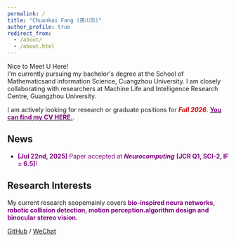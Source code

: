 ```yaml
---
permalink: /
title: "Chuankai Fang (房川凯)"
author_profile: true
redirect_from: 
  - /about/
  - /about.html
---
```



Nice to Meet U Here!  
I'm currently pursuing my bachelor's degree at the School of Mathematicsand information Science, Cuangzhou University. 
I am closely collaborating with researchers at Machine Life and Intelligence Research Centre, Guangzhou University.


I am actively looking for research or graduate positions for ***<font color = '#CC0000'>Fall 2026</font>***. [**<font color = '#800080'>You can find my CV HERE.</font>**](../assets/CV.pdf).


## News

* <font color = '#800080'>**[Jul 22nd, 2025]** Paper accepted at ***Neurocomputing*** **[JCR Q1, SCI-2, IF = 6.5]**!</font>



## Research Interests

My current research seopemainly covers **<font color = '#800080'>bio-inspired neura networks, robotic collision detection, motion perception.algorithm design and binocular stereo vision.
</font>**





[GitHub](https://github.com/TOTOT123456) / [WeChat](../images/ckf.png) 
